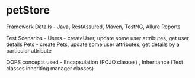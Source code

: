 # petStore

Framework Details - Java, RestAssured, Maven, TestNG, Allure Reports

Test Scenarios - 
Users - createUser, update some user attributes, get user details
Pets - create Pets, update some user attributes, get details by a particular attribute

OOPS concepts used - Encapsulation (POJO classes) , Inheritance (Test classes inheriting manager classes)

